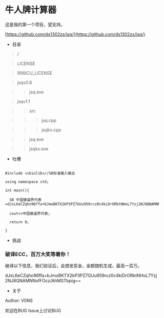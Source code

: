 # 牛人牌计算器

这是我的第一个项目，望支持。

[https://github.com/ds1302zs/jsq/](https://github.com/ds1302zs/jsq/)

+ 目录

> /

> LICENSE

> 996ICU_LICENSE

> jsqv0.8

> > jsq.exe

> jsqv1.1

> > src

> > > jsq.cpp

> > > jsqkx.cpp

> > jsq.exe

> > jsqkx.exe

+ 吐槽

```

#include <sbiolib>//SB标准输入输出

using namespace std;

int main(){

  SB 中国傻逼界代表=dJsL6eCZqho96ffa+bJmoBKTX2kP3PZ7GUu959rcz0c4kiDrORbtNHoL7Yzj2NJ8QNAMNNsfFOcz/AhMSTbpig==;
  
  cout<<中国傻逼界代表;
  
  return 0;
  
}

```

+ 挑战

### 破译ECC，百万大奖等着你！

破译以下信息，我们验证后，会颁发奖金，金额随机生成，最高一百万。

dJsL6eCZqho96ffa+bJmoBKTX2kP3PZ7GUu959rcz0c4kiDrORbtNHoL7Yzj2NJ8QNAMNNsfFOcz/AhMSTbpig==

+ 关于

Author: V0NS

欢迎在BUG Issue上讨论BUG
